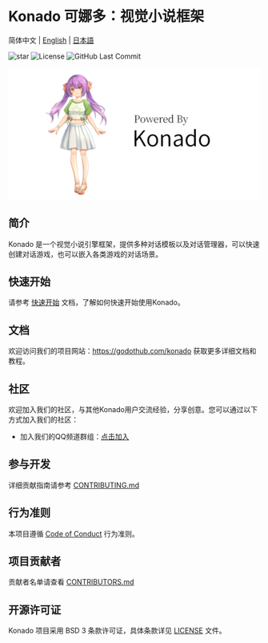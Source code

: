 # Konado 可娜多：视觉小说框架

简体中文 | [English](README.en.md) | [日本語](README.ja.md)

![star](https://gitcode.com/godothub/konado/star/badge.svg)
![License]( https://img.shields.io/badge/License-BSD_3--Clause-orange.svg)
![GitHub Last Commit](https://img.shields.io/github/last-commit/godothub/konado.svg)


<p align="center">
  <img src="./mascot/banner/1.0/KonadoBanner-1.0.png" alt="看板娘可娜" width=596px>
</p>


## 简介

Konado 是一个视觉小说引擎框架，提供多种对话模板以及对话管理器，可以快速创建对话游戏，也可以嵌入各类游戏的对话场景。


## 快速开始

请参考 [快速开始](https://godothub.com/konado/tutorial/install.html) 文档，了解如何快速开始使用Konado。


## 文档

欢迎访问我们的项目网站：https://godothub.com/konado 获取更多详细文档和教程。

## 社区

欢迎加入我们的社区，与其他Konado用户交流经验，分享创意。您可以通过以下方式加入我们的社区：

- 加入我们的QQ频道群组：[点击加入](https://pd.qq.com/g/GodotHub999/text/707799746)


## 参与开发

详细贡献指南请参考 [CONTRIBUTING.md](./CONTRIBUTING.md)


## 行为准则

本项目遵循 [Code of Conduct](./CODE_OF_CONDUCT.md) 行为准则。


## 项目贡献者

贡献者名单请查看 [CONTRIBUTORS.md](./CONTRIBUTORS.md)


## 开源许可证

Konado 项目采用 BSD 3 条款许可证，具体条款详见 [LICENSE](./LICENSE) 文件。
